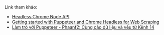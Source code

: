 Link tham khảo:
- [Headless Chrome Node API](https://github.com/GoogleChrome/puppeteer)
- [Getting started with Puppeteer and Chrome Headless for Web Scraping](https://medium.com/@e_mad_ehsan/getting-started-with-puppeteer-and-chrome-headless-for-web-scrapping-6bf5979dee3e)
- [Làm trò với Puppeteer - Phaanf2: Cùng cào dữ liệu và vếu từ Kênh 14](https://toidicodedao.com/2017/12/19/puppeteer-headless-chrome-api-phan-2-cao-du-lieu-kenh14/)